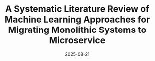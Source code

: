 ---
title: "A Systematic Literature Review of Machine Learning Approaches for Migrating Monolithic Systems to Microservice"
collection: publications
category: Journal
date: 2025-08-21
venue: IEEE Transactions on Software Engineering'
permalink: /publication/SLR__On_the_Use_of_machine_learning_techniques_For_Microservices_Migration
citation: 'TBD'
pdf: ../files/SLR__On_the_Use_of_machine_learning_techniques_For_Microservices_Migration
---
